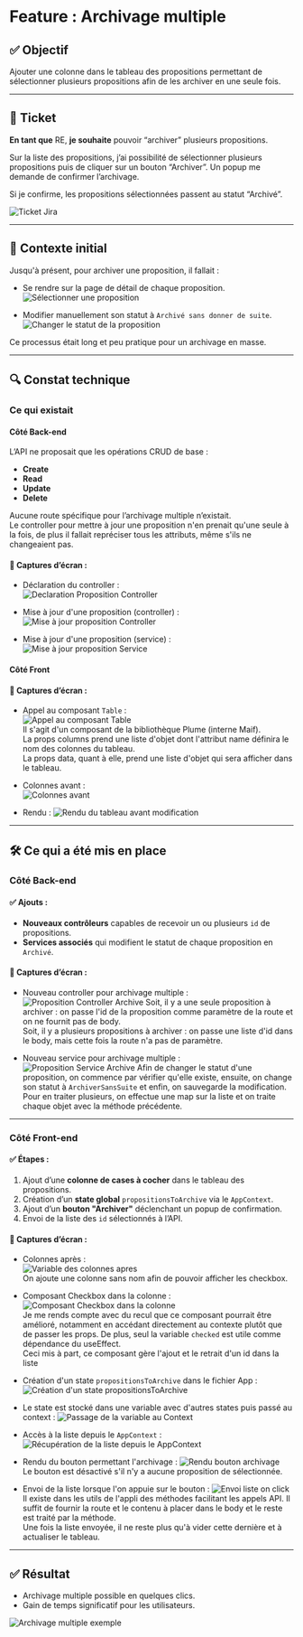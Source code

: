 
# Feature : Archivage multiple

## ✅ Objectif

Ajouter une colonne dans le tableau des propositions permettant de sélectionner plusieurs propositions afin de les archiver en une seule fois.

---

## 🎫 Ticket

**En tant que** RE, **je souhaite** pouvoir “archiver” plusieurs propositions.

Sur la liste des propositions, j’ai possibilité de sélectionner plusieurs propositions puis de cliquer sur un bouton “Archiver”.
Un popup me demande de confirmer l’archivage.

Si je confirme, les propositions sélectionnées passent au statut “Archivé”.

![Ticket Jira](img/archivage/ticket.png)

---

## 🧠 Contexte initial

Jusqu'à présent, pour archiver une proposition, il fallait :
- Se rendre sur la page de détail de chaque proposition.
![Sélectionner une proposition](img/archivage/front/selectPropositionTableau.png)


- Modifier manuellement son statut à `Archivé sans donner de suite`.
![Changer le statut de la proposition](img/archivage/front/changeStatusDetailProposition.png)

Ce processus était long et peu pratique pour un archivage en masse.

---

## 🔍 Constat technique

### Ce qui existait

#### Côté **Back-end**

L’API ne proposait que les opérations CRUD de base :
- **Create**
- **Read**
- **Update**
- **Delete**

Aucune route spécifique pour l’archivage multiple n’existait.  
Le controller pour mettre à jour une proposition n'en prenait qu'une seule à la fois, 
de plus il fallait repréciser tous les attributs, même s'ils ne changeaient pas.

#### 📸 Captures d’écran :
- Déclaration du controller :  
  ![Declaration Proposition Controller](img/archivage/back/declarationPropositionController.png)

- Mise à jour d'une proposition (controller) :  
  ![Mise à jour proposition Controller](img/archivage/back/miseAJourPropositionController.png)

- Mise à jour d'une proposition (service) :  
  ![Mise à jour proposition Service](img/archivage/back/miseAJourPropositionService.png)


#### Côté **Front**

#### 📸 Captures d’écran :
- Appel au composant `Table` :  
  ![Appel au composant Table](img/archivage/front/appelComposantTable.png)  
Il s'agit d'un composant de la bibliothèque Plume (interne Maif).  
La props columns prend une liste d'objet dont l'attribut name définira le nom des colonnes du tableau.  
La props data, quant à elle, prend une liste d'objet qui sera afficher dans le tableau.


- Colonnes avant :  
  ![Colonnes avant](img/archivage/front/variableColumnAvant.png)

- Rendu :
  ![Rendu du tableau avant modification](img/archivage/front/tableauPropositionAvantAjoutColonne.png)

---

## 🛠️ Ce qui a été mis en place

### Côté **Back-end**

#### ✅ Ajouts :
- **Nouveaux contrôleurs** capables de recevoir un ou plusieurs `id` de propositions.
- **Services associés** qui modifient le statut de chaque proposition en `Archivé`.

#### 📸 Captures d’écran :

- Nouveau controller pour archivage multiple :  
  ![Proposition Controller Archive](img/archivage/back/propositionControllerArchive.png)
  Soit, il y a une seule proposition à archiver : on passe l'id de la proposition comme paramètre de la route et on ne fournit pas de body.  
  Soit, il y a plusieurs propositions à archiver : on passe une liste d'id dans le body, mais cette fois la route n'a pas de paramètre.


- Nouveau service pour archivage multiple :  
  ![Proposition Service Archive](img/archivage/back/propositionServiceArchive.png)
Afin de changer le statut d'une proposition, on commence par vérifier qu'elle existe, ensuite, on change son statut à `ArchiverSansSuite` et enfin, on sauvegarde la modification.  
Pour en traiter plusieurs, on effectue une map sur la liste et on traite chaque objet avec la méthode précédente.

---

### Côté **Front-end**

#### ✅ Étapes :
1. Ajout d’une **colonne de cases à cocher** dans le tableau des propositions.
2. Création d’un **state global** `propositionsToArchive` via le `AppContext`.
3. Ajout d’un **bouton "Archiver"** déclenchant un popup de confirmation.
4. Envoi de la liste des `id` sélectionnés à l’API.

#### 📸 Captures d’écran :
- Colonnes après :  
  ![Variable des colonnes apres](img/archivage/front/variableColumnApres.png)  
On ajoute une colonne sans nom afin de pouvoir afficher les checkbox.

- Composant Checkbox dans la colonne :  
  ![Composant Checkbox dans la colonne](img/archivage/front/composantCheckboxInCol.png)  
Je me rends compte avec du recul que ce composant pourrait être amélioré, notamment en accédant directement au contexte plutôt que de passer les props.
De plus, seul la variable `checked` est utile comme dépendance du useEffect.  
Ceci mis à part, ce composant gère l'ajout et le retrait d'un id dans la liste

- Création d'un state `propositionsToArchive` dans le fichier App :
  ![Création d'un state propositionsToArchive](img/archivage/front/definitionpropositionToArchive.png)

- Le state est stocké dans une variable avec d'autres states puis passé au context :
  ![Passage de la variable au Context](img/archivage/front/passageVariableContext.png)

- Accès à la liste depuis le `AppContext` :  
  ![Récupération de la liste depuis le AppContext](img/archivage/front/listePropositionsArchiveAppContext.png)

- Rendu du bouton permettant l'archivage :
  ![Rendu bouton archivage](img/archivage/front/renduBoutonArchivage.png)  
Le bouton est désactivé s'il n'y a aucune proposition de sélectionnée.

- Envoi de la liste lorsque l'on appuie sur le bouton :
  ![Envoi liste on click](img/archivage/front/envoiListeOnClick.png)
Il existe dans les utils de l'appli des méthodes facilitant les appels API.
Il suffit de fournir la route et le contenu à placer dans le body et le reste est traité par la méthode.  
Une fois la liste envoyée, il ne reste plus qu'à vider cette dernière et à actualiser le tableau. 


---

## ✅ Résultat

- Archivage multiple possible en quelques clics.
- Gain de temps significatif pour les utilisateurs.

![Archivage multiple exemple](img/archivage/front/tableauApresArchivage.png)


